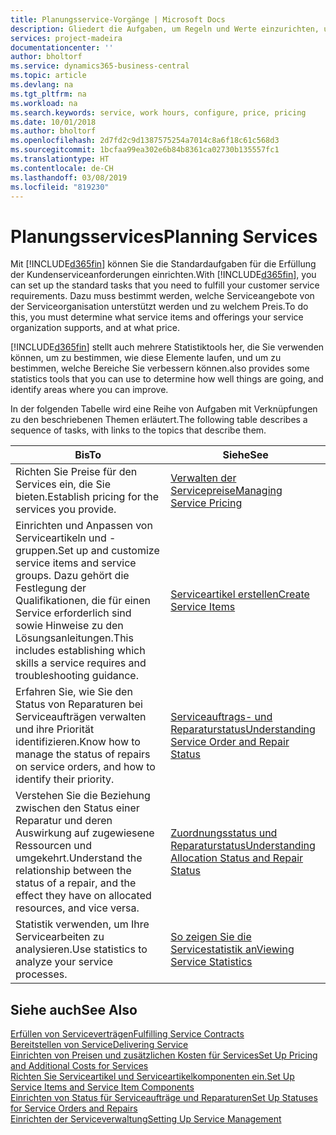 ```yaml
---
title: Planungsservice-Vorgänge | Microsoft Docs
description: Gliedert die Aufgaben, um Regeln und Werte einzurichten, um Ihre Servicerichtlinien und Arbeitsgänge zu definieren.
services: project-madeira
documentationcenter: ''
author: bholtorf
ms.service: dynamics365-business-central
ms.topic: article
ms.devlang: na
ms.tgt_pltfrm: na
ms.workload: na
ms.search.keywords: service, work hours, configure, price, pricing
ms.date: 10/01/2018
ms.author: bholtorf
ms.openlocfilehash: 2d7fd2c9d1387575254a7014c8a6f18c61c568d3
ms.sourcegitcommit: 1bcfaa99ea302e6b84b8361ca02730b135557fc1
ms.translationtype: HT
ms.contentlocale: de-CH
ms.lasthandoff: 03/08/2019
ms.locfileid: "819230"
---
```

# <a name="planning-services"></a><span data-ttu-id="e625c-103">Planungsservices</span><span class="sxs-lookup"><span data-stu-id="e625c-103">Planning Services</span></span>
<span data-ttu-id="e625c-104">Mit [!INCLUDE[d365fin](includes/d365fin_md.md)] können Sie die Standardaufgaben für die Erfüllung der Kundenserviceanforderungen einrichten.</span><span class="sxs-lookup"><span data-stu-id="e625c-104">With [!INCLUDE[d365fin](includes/d365fin_md.md)], you can set up the standard tasks that you need to fulfill your customer service requirements.</span></span> <span data-ttu-id="e625c-105">Dazu muss bestimmt werden, welche Serviceangebote von der Serviceorganisation unterstützt werden und zu welchem Preis.</span><span class="sxs-lookup"><span data-stu-id="e625c-105">To do this, you must determine what service items and offerings your service organization supports, and at what price.</span></span>   

[!INCLUDE[d365fin](includes/d365fin_md.md)] <span data-ttu-id="e625c-106">stellt auch mehrere Statistiktools her, die Sie verwenden können, um zu bestimmen, wie diese Elemente laufen, und um zu bestimmen, welche Bereiche Sie verbessern können.</span><span class="sxs-lookup"><span data-stu-id="e625c-106">also provides some statistics tools that you can use to determine how well things are going, and identify areas where you can improve.</span></span>
  
<span data-ttu-id="e625c-107">In der folgenden Tabelle wird eine Reihe von Aufgaben mit Verknüpfungen zu den beschriebenen Themen erläutert.</span><span class="sxs-lookup"><span data-stu-id="e625c-107">The following table describes a sequence of tasks, with links to the topics that describe them.</span></span>   
  
|<span data-ttu-id="e625c-108">**Bis**</span><span class="sxs-lookup"><span data-stu-id="e625c-108">**To**</span></span>|<span data-ttu-id="e625c-109">**Siehe**</span><span class="sxs-lookup"><span data-stu-id="e625c-109">**See**</span></span>|  
|------------|-------------|  
|<span data-ttu-id="e625c-110">Richten Sie Preise für den Services ein, die Sie bieten.</span><span class="sxs-lookup"><span data-stu-id="e625c-110">Establish pricing for the services you provide.</span></span>|[<span data-ttu-id="e625c-111">Verwalten der Servicepreise</span><span class="sxs-lookup"><span data-stu-id="e625c-111">Managing Service Pricing</span></span>](service-service-price-management.md)|
|<span data-ttu-id="e625c-112">Einrichten und Anpassen von Serviceartikeln und -gruppen.</span><span class="sxs-lookup"><span data-stu-id="e625c-112">Set up and customize service items and service groups.</span></span> <span data-ttu-id="e625c-113">Dazu gehört die Festlegung der Qualifikationen, die für einen Service erforderlich sind sowie Hinweise zu den Lösungsanleitungen.</span><span class="sxs-lookup"><span data-stu-id="e625c-113">This includes establishing which skills a service requires and troubleshooting guidance.</span></span>| [<span data-ttu-id="e625c-114">Serviceartikel erstellen</span><span class="sxs-lookup"><span data-stu-id="e625c-114">Create Service Items</span></span>](service-how-to-create-service-items.md)|  
|<span data-ttu-id="e625c-115">Erfahren Sie, wie Sie den Status von Reparaturen bei Serviceaufträgen verwalten und ihre Priorität identifizieren.</span><span class="sxs-lookup"><span data-stu-id="e625c-115">Know how to manage the status of repairs on service orders, and how to identify their priority.</span></span>|[<span data-ttu-id="e625c-116">Serviceauftrags- und Reparaturstatus</span><span class="sxs-lookup"><span data-stu-id="e625c-116">Understanding Service Order and Repair Status</span></span>](service-service-order-status-and-repair-status.md)|  
|<span data-ttu-id="e625c-117">Verstehen Sie die Beziehung zwischen den Status einer Reparatur und deren Auswirkung auf zugewiesene Ressourcen und umgekehrt.</span><span class="sxs-lookup"><span data-stu-id="e625c-117">Understand the relationship between the status of a repair, and the effect they have on allocated resources, and vice versa.</span></span>|[<span data-ttu-id="e625c-118">Zuordnungsstatus und Reparaturstatus</span><span class="sxs-lookup"><span data-stu-id="e625c-118">Understanding Allocation Status and Repair Status</span></span>](service-allocation-status-and-repair-status.md)|  
|<span data-ttu-id="e625c-119">Statistik verwenden, um Ihre Servicearbeiten zu analysieren.</span><span class="sxs-lookup"><span data-stu-id="e625c-119">Use statistics to analyze your service processes.</span></span> | [<span data-ttu-id="e625c-120">So zeigen Sie die Servicestatistik an</span><span class="sxs-lookup"><span data-stu-id="e625c-120">Viewing Service Statistics</span></span>](service-service-statistics.md) |

## <a name="see-also"></a><span data-ttu-id="e625c-121">Siehe auch</span><span class="sxs-lookup"><span data-stu-id="e625c-121">See Also</span></span>
[<span data-ttu-id="e625c-122">Erfüllen von Serviceverträgen</span><span class="sxs-lookup"><span data-stu-id="e625c-122">Fulfilling Service Contracts</span></span>](service-fulfill-service-contracts.md)  
[<span data-ttu-id="e625c-123">Bereitstellen von Service</span><span class="sxs-lookup"><span data-stu-id="e625c-123">Delivering Service</span></span>](service-deliver-service.md)  
[<span data-ttu-id="e625c-124">Einrichten von Preisen und zusätzlichen Kosten für Services</span><span class="sxs-lookup"><span data-stu-id="e625c-124">Set Up Pricing and Additional Costs for Services</span></span>](service-how-setup-service-costs-pricing.md)  
[<span data-ttu-id="e625c-125">Richten Sie Serviceartikel und Serviceartikelkomponenten ein.</span><span class="sxs-lookup"><span data-stu-id="e625c-125">Set Up Service Items and Service Item Components</span></span>](service-how-setup-service-items.md)  
[<span data-ttu-id="e625c-126">Einrichten von Status für Serviceaufträge und Reparaturen</span><span class="sxs-lookup"><span data-stu-id="e625c-126">Set Up Statuses for Service Orders and Repairs</span></span>](service-order-repair-status.md)  
[<span data-ttu-id="e625c-127">Einrichten der Serviceverwaltung</span><span class="sxs-lookup"><span data-stu-id="e625c-127">Setting Up Service Management</span></span>](service-setup-service.md)  
